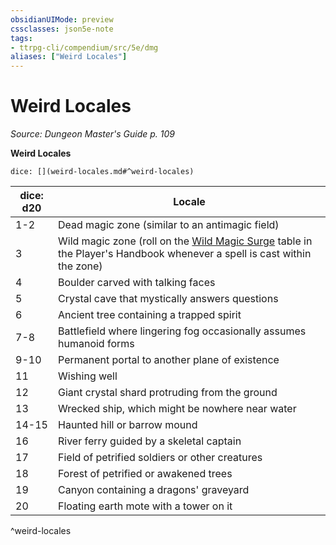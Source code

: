 ```yaml
---
obsidianUIMode: preview
cssclasses: json5e-note
tags:
- ttrpg-cli/compendium/src/5e/dmg
aliases: ["Weird Locales"]
---
```

# Weird Locales
*Source: Dungeon Master's Guide p. 109* 

**Weird Locales**

`dice: [](weird-locales.md#^weird-locales)`

| dice: d20 | Locale |
|-----------|--------|
| 1-2 | Dead magic zone (similar to an antimagic field) |
| 3 | Wild magic zone (roll on the [Wild Magic Surge](3-Mechanics/CLI/tables/wild-magic-surge.md) table in the Player's Handbook whenever a spell is cast within the zone) |
| 4 | Boulder carved with talking faces |
| 5 | Crystal cave that mystically answers questions |
| 6 | Ancient tree containing a trapped spirit |
| 7-8 | Battlefield where lingering fog occasionally assumes humanoid forms |
| 9-10 | Permanent portal to another plane of existence |
| 11 | Wishing well |
| 12 | Giant crystal shard protruding from the ground |
| 13 | Wrecked ship, which might be nowhere near water |
| 14-15 | Haunted hill or barrow mound |
| 16 | River ferry guided by a skeletal captain |
| 17 | Field of petrified soldiers or other creatures |
| 18 | Forest of petrified or awakened trees |
| 19 | Canyon containing a dragons' graveyard |
| 20 | Floating earth mote with a tower on it |
^weird-locales